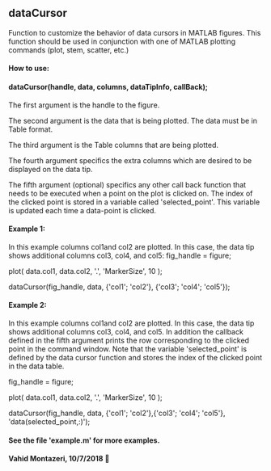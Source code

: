 ## dataCursor

 Function to customize the behavior of data cursors in MATLAB
 figures. This function should be used in conjunction
 with one of MATLAB plotting commands (plot, stem, scatter, etc.)

#### How to use:
#### dataCursor(handle, data, columns, dataTipInfo, callBack);

   The first argument is the handle to the figure.
 
   The second argument is the data that is being plotted.
   The data must be in Table format.

   The third argument is the Table columns that are being plotted.

   The fourth argument specifics the extra columns which are
   desired to be displayed on the data tip.

   The fifth argument (optional) specifics any other call back 
   function that needs to be executed when a point on the plot is 
   clicked on. 
   The index of the clicked point is stored in a variable called 
   'selected_point'. This variable is updated each time a 
   data-point is clicked.

#### Example 1: 
   In this example columns col1and col2 are plotted. In this 
   case, the data tip shows additional columns col3, col4, 
   and col5: 
   fig_handle = figure;
   
   plot( data.col1, data.col2, '.', 'MarkerSize', 10 );
   
   dataCursor(fig_handle, data, {'col1'; 'col2'}, {'col3'; 'col4'; 'col5'});
 
#### Example 2: 
   In this example columns col1and col2 are plotted. In this
   case, the data tip shows additional columns col3, col4,
   and col5. In addition the callback defined in the fifth argument
   prints the row corresponding to the clicked point in the command
   window. 
   Note that the variable 'selected_point' is defined by the data cursor
   function and stores the index of the clicked point in the data table. 
   
   fig_handle = figure;
   
   plot( data.col1, data.col2, '.', 'MarkerSize', 10 );
   
   dataCursor(fig_handle, data, {'col1'; 'col2'},{'col3'; 'col4'; 'col5'}, 'data(selected_point,:)');
 
#### See the file 'example.m' for more examples.
#### Vahid Montazeri, 10/7/2018 :slightly_smiling_face:
